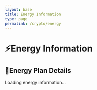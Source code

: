 ```yaml
---
layout: base
title: Energy Information
type: page
permalink: /crypto/energy
---
```


<html lang="en">
<head>
    <meta charset="UTF-8">
    <meta name="viewport" content="width=device-width, initial-scale=1.0">
    <title>Energy Information</title>
    <link href="https://cdn.jsdelivr.net/npm/tailwindcss@2.2.19/dist/tailwind.min.css" rel="stylesheet">
</head>

<link rel="stylesheet" href="crypto.scss">

<body>
    <div class="main-content container mx-auto mt-8">
        <!-- Page Title -->
        <h1 class="text-3xl font-bold text-center mb-6">⚡Energy Information</h1>
        <!-- Energy Info Section -->
        <div id="energy-info" class="bg-gray-900 p-6 rounded-lg shadow-lg">
            <h2 class="text-xl font-bold text-green-400 mb-4">🔋Energy Plan Details</h2>
            <div id="energy-details" class="text-gray-300">
                <!-- Energy details will be dynamically loaded here -->
                <p>Loading energy information...</p>
            </div>
        </div>
    </div>
    <script type="module">
        import { javaURI, fetchOptions } from '{{site.baseurl}}/assets/js/api/config.js';

        // Fetch energy information from the backend
        async function fetchEnergyInfo() {
            const energyDetails = document.getElementById('energy-details');
            try {
                const response = await fetch(`${javaURI}/api/mining/energy`, {
                    ...fetchOptions,
                    credentials: 'include'
                });
                
                if (!response.ok) {
                    if (response.status === 401) {
                        throw new Error('Please log in to view energy information');
                    } else {
                        throw new Error(`Failed to fetch energy information (Status: ${response.status})`);
                    }
                }

                const data = await response.json();
                
                // Populate the energy details
                energyDetails.innerHTML = `
                    <div class="space-y-4">
                        <div class="bg-gray-800 p-4 rounded-lg">
                            <p class="text-lg"><strong>Supplier Name:</strong> <span class="text-green-400">${data.supplierName || 'No supplier selected'}</span></p>
                            <p class="text-lg"><strong>Energy Efficiency Metric (EEM):</strong> <span class="text-green-400">${data.EEM || '0.00'}</span></p>
                        </div>
                        <div class="bg-gray-800 p-4 rounded-lg">
                            <h3 class="text-lg font-bold text-blue-400 mb-2">Impact on Mining</h3>
                            <p class="text-gray-300">Your current energy plan affects your mining efficiency and costs. A lower EEM means better efficiency and lower costs.</p>
                        </div>
                        <div class="flex justify-center mt-4">
                            <a href="{{site.baseurl}}/crypto/energy-store" class="bg-green-500 hover:bg-green-600 text-white px-6 py-2 rounded-lg transition-colors">
                                Visit Energy Store
                            </a>
                        </div>
                    </div>
                `;
            } catch (error) {
                console.error('Error fetching energy info:', error);
                energyDetails.innerHTML = `
                    <div class="bg-red-900/50 p-4 rounded-lg">
                        <p class="text-red-400 text-lg">${error.message || 'Error loading energy information. Please try again later.'}</p>
                        <div class="flex justify-center mt-4">
                            <a href="{{site.baseurl}}/crypto/energy-store" class="bg-green-500 hover:bg-green-600 text-white px-6 py-2 rounded-lg transition-colors">
                                Visit Energy Store
                            </a>
                        </div>
                    </div>
                `;
            }
        }

        // Call the function to fetch energy info on page load
        document.addEventListener('DOMContentLoaded', fetchEnergyInfo);
    </script>
</body>
